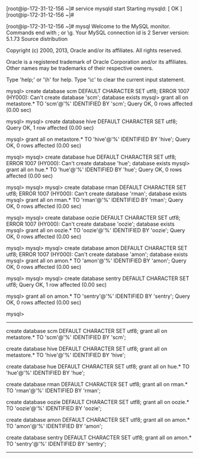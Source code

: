 
[root@ip-172-31-12-156 ~]# service mysqld start
Starting mysqld:                                           [  OK  ]
[root@ip-172-31-12-156 ~]#



[root@ip-172-31-12-156 ~]# mysql
Welcome to the MySQL monitor.  Commands end with ; or \g.
Your MySQL connection id is 2
Server version: 5.1.73 Source distribution

Copyright (c) 2000, 2013, Oracle and/or its affiliates. All rights reserved.

Oracle is a registered trademark of Oracle Corporation and/or its
affiliates. Other names may be trademarks of their respective
owners.

Type 'help;' or '\h' for help. Type '\c' to clear the current input statement.

mysql> create database scm DEFAULT CHARACTER SET utf8;
ERROR 1007 (HY000): Can't create database 'scm'; database exists
mysql> grant all on metastore.* TO 'scm'@'%' IDENTIFIED BY 'scm';
Query OK, 0 rows affected (0.00 sec)

mysql>
mysql> create database hive DEFAULT CHARACTER SET utf8;
Query OK, 1 row affected (0.00 sec)

mysql> grant all on metastore.* TO 'hive'@'%' IDENTIFIED BY 'hive';
Query OK, 0 rows affected (0.00 sec)

mysql>
mysql> create database hue DEFAULT CHARACTER SET utf8;
ERROR 1007 (HY000): Can't create database 'hue'; database exists
mysql> grant all on hue.* TO 'hue'@'%' IDENTIFIED BY 'hue';
Query OK, 0 rows affected (0.00 sec)

mysql>
mysql>
mysql> create database rman DEFAULT CHARACTER SET utf8;
ERROR 1007 (HY000): Can't create database 'rman'; database exists
mysql> grant all on rman.* TO 'rman'@'%' IDENTIFIED BY 'rman';
Query OK, 0 rows affected (0.00 sec)

mysql>
mysql> create database oozie DEFAULT CHARACTER SET utf8;
ERROR 1007 (HY000): Can't create database 'oozie'; database exists
mysql> grant all on oozie.* TO 'oozie'@'%' IDENTIFIED BY 'oozie';
Query OK, 0 rows affected (0.00 sec)

mysql>
mysql>
mysql> create database amon DEFAULT CHARACTER SET utf8;
ERROR 1007 (HY000): Can't create database 'amon'; database exists
mysql> grant all on amon.* TO 'amon'@'%' IDENTIFIED BY 'amon';
Query OK, 0 rows affected (0.00 sec)

mysql>
mysql>
mysql> create database sentry DEFAULT CHARACTER SET utf8;
Query OK, 1 row affected (0.00 sec)

mysql> grant all on amon.* TO 'sentry'@'%' IDENTIFIED BY 'sentry';
Query OK, 0 rows affected (0.00 sec)

mysql>

------------------



create database scm DEFAULT CHARACTER SET utf8; 
grant all on metastore.* TO 'scm'@'%' IDENTIFIED BY 'scm'; 

create database hive DEFAULT CHARACTER SET utf8; 
grant all on metastore.* TO 'hive'@'%' IDENTIFIED BY 'hive'; 
 
create database hue DEFAULT CHARACTER SET utf8; 
grant all on hue.* TO 'hue'@'%' IDENTIFIED BY 'hue'; 
 

create database rman DEFAULT CHARACTER SET utf8; 
grant all on rman.* TO 'rman'@'%' IDENTIFIED BY 'rman'; 
 
create database oozie DEFAULT CHARACTER SET utf8; 
grant all on oozie.* TO 'oozie'@'%' IDENTIFIED BY 'oozie';


create database amon DEFAULT CHARACTER SET utf8; 
grant all on amon.* TO 'amon'@'%' IDENTIFIED BY 'amon';
 

create database sentry DEFAULT CHARACTER SET utf8; 
grant all on amon.* TO 'sentry'@'%' IDENTIFIED BY 'sentry';
 
----------------------

